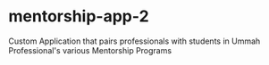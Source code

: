 # mentorship-app-2
Custom Application that pairs professionals with students in Ummah Professional's various Mentorship Programs
